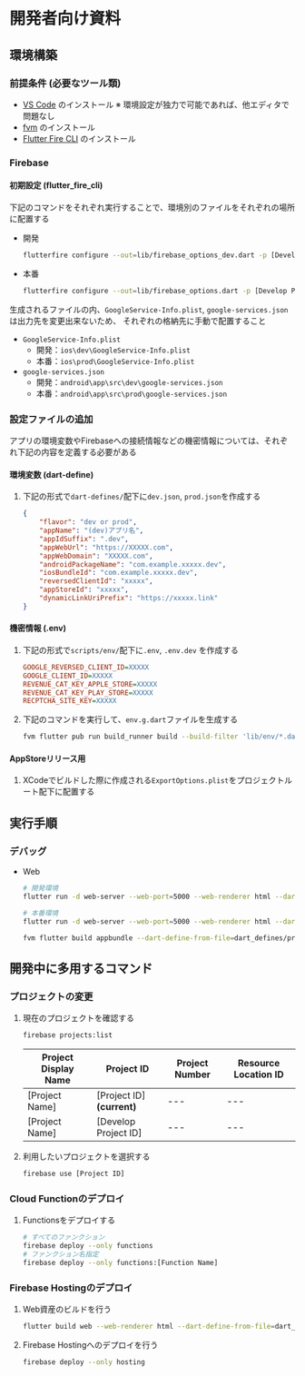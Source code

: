 # 開発者向け資料

## 環境構築

### 前提条件 (必要なツール類)

- [VS Code](https://code.visualstudio.com) のインストール
  ※ 環境設定が独力で可能であれば、他エディタで問題なし
- [fvm](https://fvm.app) のインストール
- [Flutter Fire CLI](https://firebase.google.com/docs/flutter/setup?hl=ja&platform=ios) のインストール

### Firebase

#### 初期設定 (flutter_fire_cli)

下記のコマンドをそれぞれ実行することで、環境別のファイルをそれぞれの場所に配置する

- 開発

  ```sh
  flutterfire configure --out=lib/firebase_options_dev.dart -p [Develop Project ID] --platforms=android,ios,web -i [iOS Bundle ID] -a [Android Package Name]
  ```

- 本番

  ```sh
  flutterfire configure --out=lib/firebase_options.dart -p [Develop Project ID] --platforms=android,ios,web -i [iOS Bundle ID] -a [Android Package Name]
  ```

生成されるファイルの内、`GoogleService-Info.plist`, `google-services.json`は出力先を変更出来ないため、
それぞれの格納先に手動で配置すること

- `GoogleService-Info.plist`
  - 開発：`ios\dev\GoogleService-Info.plist`
  - 本番：`ios\prod\GoogleService-Info.plist`
- `google-services.json`
  - 開発：`android\app\src\dev\google-services.json`
  - 本番：`android\app\src\prod\google-services.json`

### 設定ファイルの追加

アプリの環境変数やFirebaseへの接続情報などの機密情報については、それぞれ下記の内容を定義する必要がある

#### 環境変数 (dart-define)

1. 下記の形式で`dart-defines/`配下に`dev.json`, `prod.json`を作成する

   ```json
   {
       "flavor": "dev or prod",
       "appName": "(dev)アプリ名",
       "appIdSuffix": ".dev",
       "appWebUrl": "https://XXXXX.com",
       "appWebDomain": "XXXXX.com",
       "androidPackageName": "com.example.xxxxx.dev",
       "iosBundleId": "com.example.xxxxx.dev",
       "reversedClientId": "xxxxx",
       "appStoreId": "xxxxx",
       "dynamicLinkUriPrefix": "https://xxxxx.link"
   }
   ```

   

#### 機密情報 (.env)

1. 下記の形式で`scripts/env/`配下に`.env`, `.env.dev` を作成する

   ```ini
   GOOGLE_REVERSED_CLIENT_ID=XXXXX
   GOOGLE_CLIENT_ID=XXXXX
   REVENUE_CAT_KEY_APPLE_STORE=XXXXX
   REVENUE_CAT_KEY_PLAY_STORE=XXXXX
   RECPTCHA_SITE_KEY=XXXXX
   ```

2. 下記のコマンドを実行して、`env.g.dart`ファイルを生成する

   ```sh
   fvm flutter pub run build_runner build --build-filter 'lib/env/*.dart'
   ```



#### AppStoreリリース用

1. XCodeでビルドした際に作成される`ExportOptions.plist`をプロジェクトルート配下に配置する

## 実行手順

### デバッグ

- Web

  ```sh
  # 開発環境
  flutter run -d web-server --web-port=5000 --web-renderer html --dart-define-from-file=dart_defines/dev.json
  
  # 本番環境
  flutter run -d web-server --web-port=5000 --web-renderer html --dart-define-from-file=dart_defines/prod.json
  ```

  ```sh
  fvm flutter build appbundle --dart-define-from-file=dart_defines/prod.json
  ```



## 開発中に多用するコマンド

### プロジェクトの変更

1. 現在のプロジェクトを確認する

   ```sh
   firebase projects:list
   ```

   | Project Display Name | Project ID                 | Project Number | Resource Location ID |
   | -------------------- | -------------------------- | -------------- | -------------------- |
   | [Project Name]       | [Project ID] **(current)** | ---            | ---                  |
   | [Project Name]       | [Develop Project ID]       | ---            | ---                  |

2. 利用したいプロジェクトを選択する

   ```sh
   firebase use [Project ID]
   ```

### Cloud Functionのデプロイ

1. Functionsをデプロイする

   ```sh
   # すべてのファンクション
   firebase deploy --only functions
   # ファンクション名指定
   firebase deploy --only functions:[Function Name]
   ```

### Firebase Hostingのデプロイ

1. Web資産のビルドを行う

   ```sh
   flutter build web --web-renderer html --dart-define-from-file=dart_defines/prod.json
   ```

2. Firebase Hostingへのデプロイを行う

   ```sh
   firebase deploy --only hosting
   ```

